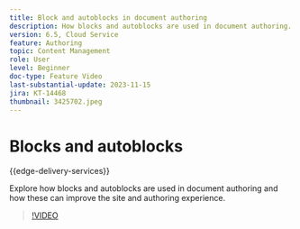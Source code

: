 ```yaml
---
title: Block and autoblocks in document authoring
description: How blocks and autoblocks are used in document authoring.
version: 6.5, Cloud Service
feature: Authoring
topic: Content Management
role: User
level: Beginner
doc-type: Feature Video
last-substantial-update: 2023-11-15
jira: KT-14468
thumbnail: 3425702.jpeg
---
```


# Blocks and autoblocks

{{edge-delivery-services}}

Explore how blocks and autoblocks are used in document authoring and how these can improve the site and authoring experience.

>[!VIDEO](https://video.tv.adobe.com/v/3425703/?learn=on)
